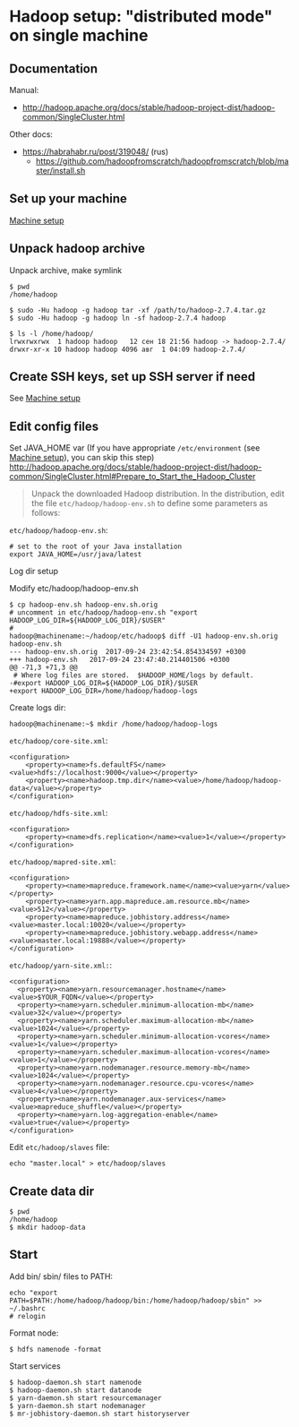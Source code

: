# Hadoop setup: "distributed mode" on single machine
## Documentation
Manual:
- http://hadoop.apache.org/docs/stable/hadoop-project-dist/hadoop-common/SingleCluster.html

Other docs:
- https://habrahabr.ru/post/319048/ (rus)
  - https://github.com/hadoopfromscratch/hadoopfromscratch/blob/master/install.sh

## Set up your machine
[Machine setup](/common/setup.md)

## Unpack hadoop archive
Unpack archive, make symlink
```
$ pwd
/home/hadoop

$ sudo -Hu hadoop -g hadoop tar -xf /path/to/hadoop-2.7.4.tar.gz
$ sudo -Hu hadoop -g hadoop ln -sf hadoop-2.7.4 hadoop

$ ls -l /home/hadoop/
lrwxrwxrwx  1 hadoop hadoop   12 сен 18 21:56 hadoop -> hadoop-2.7.4/
drwxr-xr-x 10 hadoop hadoop 4096 авг  1 04:09 hadoop-2.7.4/
```

## Create SSH keys, set up SSH server if need
See [Machine setup](/common/setup.md)

## Edit config files
Set JAVA_HOME var (If you have appropriate ```/etc/environment``` (see [Machine setup](/common/setup.md)), you can skip this step)
http://hadoop.apache.org/docs/stable/hadoop-project-dist/hadoop-common/SingleCluster.html#Prepare_to_Start_the_Hadoop_Cluster
>Unpack the downloaded Hadoop distribution. In the distribution, edit the file ```etc/hadoop/hadoop-env.sh``` to define some parameters as follows:

```etc/hadoop/hadoop-env.sh```:
```
# set to the root of your Java installation
export JAVA_HOME=/usr/java/latest
```
Log dir setup

Modify etc/hadoop/hadoop-env.sh
```
$ cp hadoop-env.sh hadoop-env.sh.orig
# uncomment in etc/hadoop/hadoop-env.sh "export HADOOP_LOG_DIR=${HADOOP_LOG_DIR}/$USER"
#
hadoop@machinename:~/hadoop/etc/hadoop$ diff -U1 hadoop-env.sh.orig hadoop-env.sh
--- hadoop-env.sh.orig	2017-09-24 23:42:54.854334597 +0300
+++ hadoop-env.sh	2017-09-24 23:47:40.214401506 +0300
@@ -71,3 +71,3 @@
 # Where log files are stored.  $HADOOP_HOME/logs by default.
-#export HADOOP_LOG_DIR=${HADOOP_LOG_DIR}/$USER
+export HADOOP_LOG_DIR=/home/hadoop/hadoop-logs

```

Create logs dir:
```
hadoop@machinename:~$ mkdir /home/hadoop/hadoop-logs
```

```etc/hadoop/core-site.xml```:
```
<configuration>
    <property><name>fs.defaultFS</name><value>hdfs://localhost:9000</value></property>
    <property><name>hadoop.tmp.dir</name><value>/home/hadoop/hadoop-data</value></property>
</configuration>
```

```etc/hadoop/hdfs-site.xml```:
```
<configuration>
    <property><name>dfs.replication</name><value>1</value></property>
</configuration>
```

```etc/hadoop/mapred-site.xml```:
```
<configuration>
    <property><name>mapreduce.framework.name</name><value>yarn</value></property>
    <property><name>yarn.app.mapreduce.am.resource.mb</name><value>512</value></property>
    <property><name>mapreduce.jobhistory.address</name><value>master.local:10020</value></property>
    <property><name>mapreduce.jobhistory.webapp.address</name><value>master.local:19888</value></property>
</configuration>
```

```etc/hadoop/yarn-site.xml:```:
```
<configuration>
  <property><name>yarn.resourcemanager.hostname</name><value>$YOUR_FQDN</value></property>
  <property><name>yarn.scheduler.minimum-allocation-mb</name><value>32</value></property>
  <property><name>yarn.scheduler.maximum-allocation-mb</name><value>1024</value></property>
  <property><name>yarn.scheduler.minimum-allocation-vcores</name><value>1</value></property>
  <property><name>yarn.scheduler.maximum-allocation-vcores</name><value>1</value></property>
  <property><name>yarn.nodemanager.resource.memory-mb</name><value>1024</value></property>
  <property><name>yarn.nodemanager.resource.cpu-vcores</name><value>4</value></property>
  <property><name>yarn.nodemanager.aux-services</name><value>mapreduce_shuffle</value></property>
  <property><name>yarn.log-aggregation-enable</name><value>true</value></property>
</configuration>
```

Edit ```etc/hadoop/slaves``` file:
```
echo "master.local" > etc/hadoop/slaves
```

## Create data dir
```
$ pwd
/home/hadoop
$ mkdir hadoop-data
```

## Start
Add bin/ sbin/ files to PATH:
```
echo "export PATH=$PATH:/home/hadoop/hadoop/bin:/home/hadoop/hadoop/sbin" >> ~/.bashrc
# relogin
```

Format node:
```
$ hdfs namenode -format
```
Start services
```
$ hadoop-daemon.sh start namenode
$ hadoop-daemon.sh start datanode
$ yarn-daemon.sh start resourcemanager
$ yarn-daemon.sh start nodemanager
$ mr-jobhistory-daemon.sh start historyserver
```
